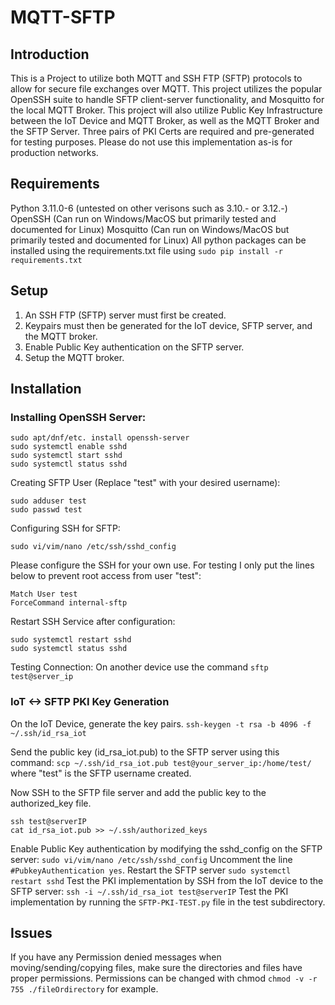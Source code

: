 # MQTT-SFTP

## Introduction
This is a Project to utilize both MQTT and SSH FTP (SFTP) protocols to allow for secure file exchanges over MQTT.
This project utilizes the popular OpenSSH suite to handle SFTP client-server functionality, and Mosquitto for the local MQTT Broker.
This project will also utilize Public Key Infrastructure between the IoT Device and MQTT Broker, as well as the MQTT Broker and the SFTP Server. Three pairs of PKI Certs are required and pre-generated for testing purposes. Please do not use this implementation as-is for production networks.



## Requirements
Python 3.11.0-6 (untested on other verisons such as 3.10.- or 3.12.-)
OpenSSH (Can run on Windows/MacOS but primarily tested and documented for Linux)
Mosquitto (Can run on Windows/MacOS but primarily tested and documented for Linux)
All python packages can be installed using the requirements.txt file using `sudo pip install -r requirements.txt`

## Setup 
1) An SSH FTP (SFTP) server must first be created. 
2) Keypairs must then be generated for the IoT device, SFTP server, and the MQTT broker.
3) Enable Public Key authentication on the SFTP server.
4) Setup the MQTT broker.

## Installation

### Installing OpenSSH Server:
```
sudo apt/dnf/etc. install openssh-server
sudo systemctl enable sshd
sudo systemctl start sshd
sudo systemctl status sshd
```

Creating SFTP User (Replace "test" with your desired username):
```
sudo adduser test
sudo passwd test
```
Configuring SSH for SFTP:
```
sudo vi/vim/nano /etc/ssh/sshd_config
```
Please configure the SSH for your own use. 
For testing I only put the lines below to prevent root access from user "test":
```
Match User test
ForceCommand internal-sftp
```
Restart SSH Service after configuration:
```
sudo systemctl restart sshd
sudo systemctl status sshd
```
Testing Connection:
On another device use the command `sftp test@server_ip`
 
### IoT <-> SFTP PKI Key Generation
On the IoT Device, generate the key pairs. 
`ssh-keygen -t rsa -b 4096 -f ~/.ssh/id_rsa_iot`

Send the public key (id_rsa_iot.pub) to the SFTP server using this command:
`scp ~/.ssh/id_rsa_iot.pub test@your_server_ip:/home/test/` where "test" is the SFTP username created.

Now SSH to the SFTP file server and add the public key to the authorized_key file.
```
ssh test@serverIP
cat id_rsa_iot.pub >> ~/.ssh/authorized_keys
```
Enable Public Key authentication by modifying the sshd_config on the SFTP server:
`sudo vi/vim/nano /etc/ssh/sshd_config` 
Uncomment the line `#PubkeyAuthentication yes`.
Restart the SFTP server
`sudo systemctl restart sshd`
Test the PKI implementation by SSH from the IoT device to the SFTP server:
`ssh -i ~/.ssh/id_rsa_iot test@serverIP`
Test the PKI implementation by running the `SFTP-PKI-TEST.py` file in the test subdirectory.

## Issues
If you have any Permission denied messages when moving/sending/copying files, make sure the directories and files have proper permissions. Permissions can be changed with chmod `chmod -v -r 755 ./fileOrdirectory` for example.